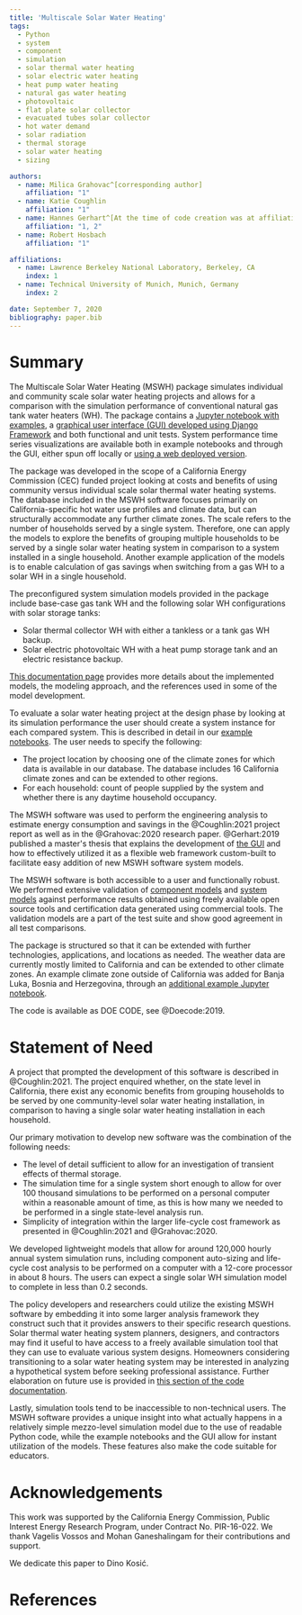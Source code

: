 ```yaml
---
title: 'Multiscale Solar Water Heating'
tags:
  - Python
  - system
  - component
  - simulation
  - solar thermal water heating
  - solar electric water heating
  - heat pump water heating
  - natural gas water heating
  - photovoltaic
  - flat plate solar collector
  - evacuated tubes solar collector
  - hot water demand
  - solar radiation
  - thermal storage
  - solar water heating
  - sizing

authors:
  - name: Milica Grahovac^[corresponding author]
    affiliation: "1"
  - name: Katie Coughlin
    affiliation: "1"
  - name: Hannes Gerhart^[At the time of code creation was at affiliation 1 and 2]
    affiliation: "1, 2"
  - name: Robert Hosbach
    affiliation: "1"

affiliations:
  - name: Lawrence Berkeley National Laboratory, Berkeley, CA
    index: 1
  - name: Technical University of Munich, Munich, Germany
    index: 2

date: September 7, 2020
bibliography: paper.bib
---
```



# Summary

The Multiscale Solar Water Heating (MSWH) package simulates individual and community scale solar water heating projects and allows for a comparison with the simulation performance of conventional natural gas tank water heaters (WH). The package contains a [Jupyter notebook with examples](https://github.com/LBNL-ETA/MSWH/blob/v2.0.0/scripts/MSWH%20System%20Tool.ipynb), a [graphical user interface (GUI) developed using Django Framework](https://github.com/LBNL-ETA/MSWH/tree/v2.0.0/web) and both functional and unit tests. System performance time series visualizations are available both in example notebooks and through the GUI, either spun off locally or [using a web deployed version](https://solar.floweragenda.org/).

The package was developed in the scope of a California Energy Commission (CEC) funded project looking at costs and benefits of using community versus individual scale solar thermal water heating systems. The database included in the MSWH software focuses primarily on California-specific hot water use profiles and climate data, but can structurally accommodate any further climate zones. The scale refers to the number of households served by a single system. Therefore, one can apply the models to explore the benefits of grouping multiple households to be served by a single solar water heating system in comparison to a system installed in a single household. Another example application of the models is to enable calculation of gas savings when switching from a gas WH to a solar WH in a single household.

The preconfigured system simulation models provided in the package include base-case gas tank WH and the following solar WH configurations with solar storage tanks:

* Solar thermal collector WH with either a tankless or a tank gas WH backup.
* Solar electric photovoltaic WH with a heat pump storage tank and an electric resistance backup.

[This documentation page](https://lbnl-eta.github.io/MSWH/source/models.html#approach-to-component-and-system-modeling-and-simulation) provides more details about the implemented models, the modeling approach, and the references used in some of the model development.

To evaluate a solar water heating project at the design phase by looking at its simulation performance the user should create a system instance for each compared system. This is described in detail in our [example notebooks](https://github.com/LBNL-ETA/MSWH/tree/v2.0.0/scripts). The user needs to specify the following:

* The project location by choosing one of the climate zones for which data is available in our database. The database includes 16 California climate zones and can be extended to other regions.
* For each household: count of people supplied by the system and whether there is any daytime household occupancy.

The MSWH software was used to perform the engineering analysis to estimate energy consumption and savings in the @Coughlin:2021 project report as well as in the @Grahovac:2020 research paper. @Gerhart:2019 published a master's thesis that explains the development of [the GUI](https://github.com/LBNL-ETA/MSWH/tree/v2.0.0/web) and how to effectively utilized it as a flexible web framework custom-built to facilitate easy addition of new MSWH software system models.

The MSWH software is both accessible to a user and functionally robust. We performed extensive validation of [component models](https://github.com/LBNL-ETA/MSWH/blob/v2.0.0/mswh/system/tests/test_components.py) and [system models](https://github.com/LBNL-ETA/MSWH/blob/v2.0.0/mswh/system/tests/test_models.py) against performance results obtained using freely available open source tools and certification data generated using commercial tools. The validation models are a part of the test suite and show good agreement in all test comparisons.

The package is structured so that it can be extended with further technologies, applications, and locations as needed. The weather data are currently mostly limited to California and can be extended to other climate zones. An example climate zone outside of California was added for Banja Luka, Bosnia and Herzegovina, through an [additional example Jupyter notebook](https://github.com/LBNL-ETA/MSWH/blob/v2.0.0/scripts/MSWH&#32;System&#32;Tool&#32;-&#32;Additional&#32;Climate.ipynb).

The code is available as DOE CODE, see @Doecode:2019.

# Statement of Need

A project that prompted the development of this software is described in @Coughlin:2021. The project enquired whether, on the state level in California, there exist any economic benefits from grouping households to be served by one community-level solar water heating installation, in comparison to having a single solar water heating installation in each household.

Our primary motivation to develop new software was the combination of the following needs:

* The level of detail sufficient to allow for an investigation of transient effects of thermal storage.
* The simulation time for a single system short enough to allow for over 100 thousand simulations to be performed on a personal computer within a reasonable amount of time, as this is how many we needed to be performed in a single state-level analysis run.
* Simplicity of integration within the larger life-cycle cost framework as presented in @Coughlin:2021 and @Grahovac:2020.

We developed lightweight models that allow for around 120,000 hourly annual system simulation runs, including component auto-sizing and life-cycle cost analysis to be performed on a computer with a 12-core processor in about 8 hours. The users can expect a single solar WH simulation model to complete in less than 0.2 seconds.

The policy developers and researchers could utilize the existing MSWH software by embedding it into some larger analysis framework they construct such that it provides answers to their specific research questions. Solar thermal water heating system planners, designers, and contractors may find it useful to have access to a freely available simulation tool that they can use to evaluate various system designs. Homeowners considering transitioning to a solar water heating system may be interested in analyzing a hypothetical system before seeking professional assistance. Further elaboration on future use is provided in [this section of the code documentation](https://lbnl-eta.github.io/MSWH/source/models.html#future-applications-statement-of-need).

Lastly, simulation tools tend to be inaccessible to non-technical users. The MSWH software provides a unique insight into what actually happens in a relatively simple mezzo-level simulation model due to the use of readable Python code, while the example notebooks and the GUI allow for instant utilization of the models. These features also make the code suitable for educators.

# Acknowledgements

This work was supported by the California Energy Commission, Public Interest Energy Research Program, under Contract No. PIR-16-022. We thank Vagelis Vossos and Mohan Ganeshalingam for their contributions and support.

We dedicate this paper to Dino Kosić.

# References
